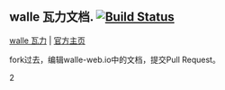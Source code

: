 walle 瓦力文档. [![Build Status](https://travis-ci.org/meolu/docs.svg?branch=master)](https://travis-ci.org/meolu/docs)
---
[walle 瓦力](https://github.com/meolu/walle-web) | [官方主页](https://walle-web.io)

fork过去，编辑walle-web.io中的文档，提交Pull Request。

2

